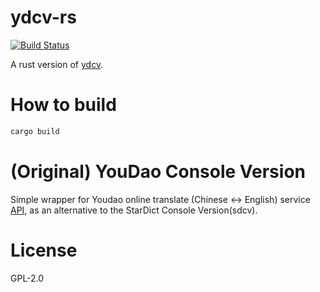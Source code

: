 # ydcv-rs

[![Build Status](https://travis-ci.org/farseerfc/ydcv-rs.svg)](https://travis-ci.org/farseerfc/ydcv-rs)

A rust version of [ydcv](https://github.com/felixonmars/ydcv/).

# How to build

```bash
cargo build
```

# (Original) YouDao Console Version

Simple wrapper for Youdao online translate (Chinese <-> English) service [API](http://fanyi.youdao.com/openapi?path=data-mode), as an alternative to the StarDict Console Version(sdcv).

# License

GPL-2.0

